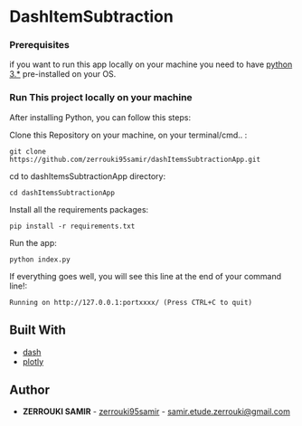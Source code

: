 # DashItemSubtraction

### Prerequisites

if you want to run this app locally on your machine you need to have [python 3.*](https://www.python.org/downloads/release/python-379/) pre-installed on your OS.

### Run This project locally on your machine

After installing Python, you can follow this steps:

Clone this Repository on your machine, on your terminal/cmd.. :

```
git clone https://github.com/zerrouki95samir/dashItemsSubtractionApp.git
```
cd to dashItemsSubtractionApp directory:

```
cd dashItemsSubtractionApp
```

Install all the requirements packages:

```
pip install -r requirements.txt
```

Run the app:
```
python index.py 
```

If everything goes well, you will see this line at the end of your command line!:  

```
Running on http://127.0.0.1:portxxxx/ (Press CTRL+C to quit)
```


## Built With

* [dash](https://dash-gallery.plotly.host/Portal/) 
* [plotly](https://plotly.com/) 

## Author

* **ZERROUKI SAMIR** - [zerrouki95samir](https://github.com/zerrouki95samir) - samir.etude.zerrouki@gmail.com
